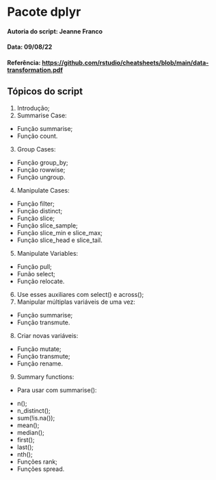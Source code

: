 # Pacote dplyr

#### Autoria do script: Jeanne Franco
#### Data: 09/08/22
#### Referência: https://github.com/rstudio/cheatsheets/blob/main/data-transformation.pdf

## Tópicos do script

1. Introdução;
2. Summarise Case:
- Função summarise;
- Função count.
3. Group Cases:
- Função group_by;
- Função rowwise;
- Função ungroup.
4. Manipulate Cases:
- Função filter;
- Função distinct;
- Função slice;
- Função slice_sample;
- Função slice_min e slice_max;
- Função slice_head e slice_tail.
5. Manipulate Variables:
- Função pull;
- Funão select;
- Função relocate.
6. Use esses auxiliares com select() e across();
7. Manipular múltiplas variáveis de uma vez:
- Função summarise;
- Função transmute.
8. Criar novas variáveis:
- Função mutate;
- Função transmute;
- Função rename.
9. Summary functions:
- Para usar com summarise():
* n();
* n_distinct();
* sum(!is.na());
* mean();
* median();
* first();
* last();
* nth();
* Funções rank;
* Funções spread.

